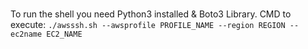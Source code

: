 ### 
To run the shell you need Python3 installed & Boto3 Library.
CMD to execute: 
`./awsssh.sh --awsprofile PROFILE_NAME --region REGION --ec2name EC2_NAME`
